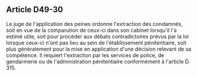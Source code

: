 Article D49-30
----
Le juge de l'application des peines ordonne l'extraction des condamnés, soit en
vue de la comparution de ceux-ci dans son cabinet lorsqu'il l'a estimé utile,
soit pour procéder aux débats contradictoires prévus par la loi lorsque ceux-ci
n'ont pas lieu au sein de l'établissement pénitentiaire, soit plus généralement
pour la mise en application d'une décision relevant de sa compétence. Il
requiert l'extraction par les services de police, de gendarmerie ou de
l'administration pénitentiaire conformément à l'article D. 315.
